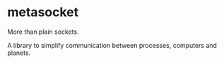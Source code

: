 # metasocket

More than plain sockets.

A library to simplify communication between processes, computers and planets.
